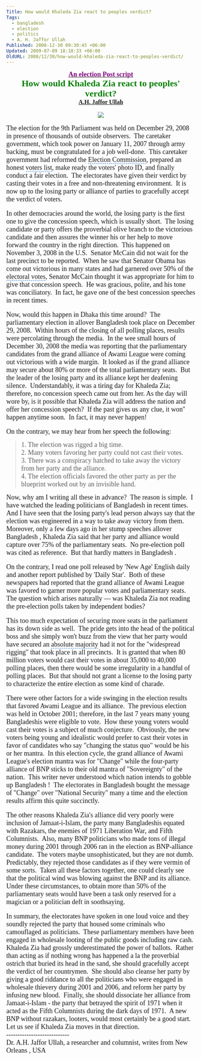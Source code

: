```yaml
---
Title: How would Khaleda Zia react to peoples verdict?
Tags:
  - bangladesh
  - election
  - politics
  - A. H. Jaffor Ullah
Published: 2008-12-30 09:30:45 +06:00
Updated: 2009-07-09 18:18:33 +06:00
OldURL: 2008/12/30/how-would-khaleda-zia-react-to-peoples-verdict/
---
```


<p align="center" style="margin: 0in 0in 0pt" class="MsoNormal"><u><font size="4" color="#800080" face="Times New Roman"><strong>An election Post script </strong></font></u></p>
<p style="margin: 0in 0in 0pt" class="MsoNormal"><span style="font-size: 8pt"></span></p>
<p align="center" style="margin: 0in 0in 0pt" class="MsoNormal"><font size="5" color="#008000" face="Garamond"><strong>How would <span id="lw_1230607068_0" class="yshortcuts">Khaleda Zia</span> react to peoples' verdict?</strong></font></p>
<p align="center" style="margin: 0in 0in 0pt" class="MsoNormal"><span style="font-size: 8pt"></span></p>
<p align="center" style="margin: 0in 0in 0pt" class="MsoNormal"><span style="font-size: 11pt"><font size="3" face="Times New Roman"><strong><font color="#800000"><a href="https://gold.mukto-mona.com/Articles/jaffor/index.html">A.H. Jaffor Ullah</a></font></strong></font></span></p>
<p style="margin: 0in 0in 0pt" class="MsoNormal"><span style="font-size: 8pt"></span></p>
<p style="margin: 0in 0in 0pt" class="MsoNormal">&nbsp;</p>
<p align="center" style="margin: 0in 0in 0pt" class="MsoNormal"><img src="https://www.hindu.com/2006/09/05/images/2006090505291301.jpg" /></p>
<p style="margin: 0in 0in 0pt" class="MsoNormal">&nbsp;</p>
<p style="margin: 0in 0in 0pt" class="MsoNormal"><span style="font-size: 10pt"><font size="4" face="Garamond">The election for the 9th <span id="lw_1230607068_1" class="yshortcuts">Parliament</span> was held on December 29, 2008 in presence of thousands of outside observers.  The <span id="lw_1230607068_2" class="yshortcuts">caretaker government</span>, which took power on January 11, 2007 through army backing, must be congratulated for a job well-done.  This <span id="lw_1230607068_3" class="yshortcuts">caretaker government</span> had reformed the <span style="cursor: hand; border-bottom: #0066cc 1px dashed" id="lw_1230607068_4" class="yshortcuts">Election Commission</span>, prepared an honest <span style="cursor: hand; border-bottom: #0066cc 1px dashed" id="lw_1230607068_5" class="yshortcuts">voters list</span>, make ready the voters' photo ID, and finally conduct a fair election.  The electorates have given their verdict by casting their votes in a free and non-threatening environment.  It is now up to the losing party or alliance of parties to gracefully accept the verdict of voters.</font></span></p>
<p style="margin: 0in 0in 0pt" class="MsoNormal">&nbsp;</p>
<p style="margin: 0in 0in 0pt" class="MsoNormal"><span style="font-size: 10pt"></span></p>
<p style="margin: 0in 0in 0pt" class="MsoNormal"><span style="font-size: 10pt"><font size="4" face="Garamond">In other democracies around the world, the losing party is the first one to give the concession speech, which is usually short.  The losing candidate or party offers the proverbial olive branch to the victorious candidate and then assures the winner his or her help to move forward the country in the right direction.  This happened on November 3, 2008 in the U.S.  <span id="lw_1230607068_6" class="yshortcuts">Senator McCain</span> did not wait for the last precinct to be reported.  When he saw that <span id="lw_1230607068_7" class="yshortcuts">Senator Obama</span> has come out victorious in many states and had garnered over 50% of the <span style="cursor: hand; border-bottom: #0066cc 1px dashed" id="lw_1230607068_8" class="yshortcuts">electoral votes</span>, Senator McCain thought it was appropriate for him to give that concession speech.  He was gracious, polite, and his tone was conciliatory.  In fact, he gave one of the best concession speeches in recent times.</font></span></p>
<p style="margin: 0in 0in 0pt" class="MsoNormal">&nbsp;</p>
<p style="margin: 0in 0in 0pt" class="MsoNormal"><span style="font-size: 10pt"></span></p>
<p style="margin: 0in 0in 0pt" class="MsoNormal"><span style="font-size: 10pt"><font size="4" face="Garamond">Now, would this happen in <span id="lw_1230607068_9" class="yshortcuts">Dhaka</span> this time around?  The parliamentary election in allover <span id="lw_1230607068_10" class="yshortcuts">Bangladesh</span> took place on December 29, 2008.  Within hours of the closing of all polling places, results were percolating through the media.  In the wee small hours of December 30, 2008 the media was reporting that the parliamentary candidates from the <span id="lw_1230607068_11" class="yshortcuts">grand alliance</span> of Awami League were coming out victorious with a wide margin.  It looked as if the <span id="lw_1230607068_12" class="yshortcuts">grand alliance</span> may secure about 80% or more of the total parliamentary seats.  But the leader of the losing party and its alliance kept her deafening silence.  Understandably, it was a tiring day for Khaleda Zia; therefore, no concession speech came out from her. As the day will wore by, is it possible that Khaleda Zia will address the nation and offer her concession speech?  If the past gives us any clue, it won'' happen anytime soon.  In fact, it may never happen!</font></span></p>
<p style="margin: 0in 0in 0pt" class="MsoNormal">&nbsp;</p>
<p style="margin: 0in 0in 0pt" class="MsoNormal"><span style="font-size: 10pt"></span></p>
<p style="margin: 0in 0in 0pt" class="MsoNormal"><span style="font-size: 10pt"><font size="4" face="Garamond">On the contrary, we may hear from her speech the following: </font></span></p>

<blockquote>
<p style="margin: 0in 0in 0pt" class="MsoNormal"><span style="font-size: 10pt"><font size="4" face="Garamond">1. The election was rigged a big time. </font></span></p>
<p style="margin: 0in 0in 0pt" class="MsoNormal"><span style="font-size: 10pt"><font size="4" face="Garamond">2. Many voters favoring her party could not cast their votes. </font></span></p>
<p style="margin: 0in 0in 0pt" class="MsoNormal"><span style="font-size: 10pt"><font size="4" face="Garamond">3. There was a conspiracy hatched to take away the victory from her party and the alliance. </font></span></p>
<p style="margin: 0in 0in 0pt" class="MsoNormal"><span style="font-size: 10pt"><font size="4" face="Garamond">4. The <span id="lw_1230607068_13" class="yshortcuts">election officials</span> favored the other party as per the blueprint worked out by an invisible hand.</font></span></p>
</blockquote>
<p style="margin: 0in 0in 0pt" class="MsoNormal"><span style="font-size: 10pt"></span></p>
<p style="margin: 0in 0in 0pt" class="MsoNormal"><span style="font-size: 10pt"><font size="4" face="Garamond">Now, why am I writing all these in advance?  The reason is simple.  I have watched the leading politicians of Bangladesh in recent times.  And I have seen that the losing party's lead person always say that the election was engineered in a way to take away victory from them.  Moreover, only a few days ago in her stump speeches allover Bangladesh , Khaleda Zia said that her party and alliance would capture over 75% of the parliamentary seats.  No pre-election poll was cited as reference.  But that hardly matters in Bangladesh .</font></span></p>
<p style="margin: 0in 0in 0pt" class="MsoNormal">&nbsp;</p>
<p style="margin: 0in 0in 0pt" class="MsoNormal"><span style="font-size: 10pt"></span></p>
<p style="margin: 0in 0in 0pt" class="MsoNormal"><span style="font-size: 10pt"><font size="4" face="Garamond">On the contrary, I read one poll released by 'New Age' English daily and another report published by 'Daily Star'.  Both of these newspapers had reported that the grand alliance of Awami League was favored to garner more popular votes and parliamentary seats. The question which arises naturally — was Khaleda Zia not reading the pre-election polls taken by independent bodies?  </font></span></p>
<p style="margin: 0in 0in 0pt" class="MsoNormal">&nbsp;</p>
<p style="margin: 0in 0in 0pt" class="MsoNormal"><span style="font-size: 10pt"></span></p>
<p style="margin: 0in 0in 0pt" class="MsoNormal"><span style="font-size: 10pt"><font size="4" face="Garamond">This too much expectation of securing more seats in the parliament has its down side as well.  The pride gets into the head of the <span id="lw_1230607068_14" class="yshortcuts">political boss</span> and she simply won't buzz from the view that her party would have secured an <span style="cursor: hand; border-bottom: #0066cc 1px dashed" id="lw_1230607068_15" class="yshortcuts">absolute majority</span> had it not for the "widespread rigging" that took place in all precincts.  It is granted that when 80 million voters would cast their votes in about 35,000 to 40,000 polling places, then there would be some irregularity in a handful of polling places.  But that should not grant a license to the losing party to characterize the entire election as some kind of charade.  </font></span></p>
<p style="margin: 0in 0in 0pt" class="MsoNormal">&nbsp;</p>
<p style="margin: 0in 0in 0pt" class="MsoNormal"><span style="font-size: 10pt"></span></p>
<p style="margin: 0in 0in 0pt" class="MsoNormal"><span style="font-size: 10pt"><font size="4" face="Garamond">There were other factors for a wide swinging in the election results that favored Awami League and its alliance.  The previous election was held in October 2001; therefore, in the last 7 years many young Bangladeshis were eligible to vote.  How these young voters would cast their votes is a subject of much conjecture.  Obviously, the new voters being young and idealistic would prefer to cast their votes in favor of candidates who say "changing the status quo" would be his or her mantra.  In this election cycle, the grand alliance of Awami League's election mantra was for "Change" while the four-party alliance of BNP sticks to their old mantra of "<span id="lw_1230607068_16" class="yshortcuts">Sovereignty</span>" of the nation.  This writer never understood which nation intends to gobble up Bangladesh !  The electorates in Bangladesh bought the message of "Change" over "<span id="lw_1230607068_17" class="yshortcuts">National Security</span>" many a time and the election results affirm this quite succinctly.</font></span></p>
<p style="margin: 0in 0in 0pt" class="MsoNormal">&nbsp;</p>
<p style="margin: 0in 0in 0pt" class="MsoNormal"><span style="font-size: 10pt"></span></p>
<p style="margin: 0in 0in 0pt" class="MsoNormal"><span style="font-size: 10pt"><font size="4" face="Garamond">The other reasons Khaleda Zia's alliance did very poorly were inclusion of Jamaat-i-Islam, the party many <span id="lw_1230607068_18" class="yshortcuts">Bangladeshis</span> equated with Razakars, the enemies of 1971 Liberation War, and Fifth Columnists.  Also, many BNP politicians who made tons of illegal money during 2001 through 2006 ran in the election as BNP-alliance candidate.  The voters maybe unsophisticated, but they are not dumb.  Predictably, they rejected those candidates as if they were vermin of some sorts.  Taken all these factors together, one could clearly see that the political wind was blowing against the BNP and its alliance.  Under these circumstances, to obtain more than 50% of the parliamentary seats would have been a task only reserved for a magician or a politician deft in soothsaying. </font></span></p>
<p style="margin: 0in 0in 0pt" class="MsoNormal"><span style="font-size: 10pt"></span></p>
<p style="margin: 0in 0in 0pt" class="MsoNormal">&nbsp;</p>
<p style="margin: 0in 0in 0pt" class="MsoNormal"><span style="font-size: 10pt"><font size="4" face="Garamond">In summary, the electorates have spoken in one loud voice and they soundly rejected the party that housed some criminals who camouflaged as politicians.  These parliamentary members have been engaged in wholesale looting of the public goods including raw cash.  Khaleda Zia had grossly underestimated the power of ballots.  Rather than acting as if nothing wrong has happened a la the proverbial ostrich that buried its head in the sand, she should gracefully accept the verdict of her countrymen.  She should also cleanse her party by giving a good riddance to all the politicians who were engaged in wholesale thievery during 2001 and 2006, and reform her party by infusing new blood.  Finally, she should dissociate her alliance from Jamaat-i-Islam - the party that betrayed the spirit of 1971 when it acted as the Fifth Columnists during the dark days of 1971.  A new BNP without razakars, looters, would most certainly be a good start.  Let us see if Khaleda Zia moves in that direction.  </font></span></p>
<p style="margin: 0in 0in 0pt" class="MsoNormal"><span style="font-size: 10pt"><font size="4" face="Garamond">----------------------------</font></span></p>
<p style="margin: 0in 0in 0pt" class="MsoNormal"><span style="font-size: 10pt"><font size="4" face="Garamond">Dr. A.H. Jaffor Ullah, a researcher and columnist, writes from New Orleans , USA</font></span></p>
